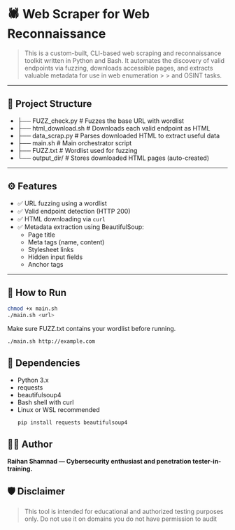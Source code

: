 # 🕷️ Web Scraper for Web Reconnaissance

> This is a custom-built, CLI-based web scraping and reconnaissance toolkit written in Python and Bash. It automates the discovery of valid endpoints via fuzzing, downloads accessible pages, and extracts valuable metadata for use in web enumeration > > and OSINT tasks.
---

## 📁 Project Structure
- ├── FUZZ_check.py # Fuzzes the base URL with wordlist
- ├── html_download.sh # Downloads each valid endpoint as HTML
- ├── data_scrap.py # Parses downloaded HTML to extract useful data
- ├── main.sh # Main orchestrator script
- ├── FUZZ.txt # Wordlist used for fuzzing
- └── output_dir/ # Stores downloaded HTML pages (auto-created)


---

## ⚙️ Features

- ✅ URL fuzzing using a wordlist  
- ✅ Valid endpoint detection (HTTP 200)  
- ✅ HTML downloading via `curl`  
- ✅ Metadata extraction using BeautifulSoup:
  - Page title
  - Meta tags (name, content)
  - Stylesheet links
  - Hidden input fields
  - Anchor tags

---

## 🚀 How to Run

```bash
chmod +x main.sh
./main.sh <url>
```
Make sure FUZZ.txt contains your wordlist before running.
```bash
./main.sh http://example.com
```

## 🧠 Dependencies
- Python 3.x
- requests
- beautifulsoup4
- Bash shell with curl
- Linux or WSL recommended
  ```bash
  pip install requests beautifulsoup4
  ```
  
## 👨‍💻 Author
  **Raihan Shamnad — Cybersecurity enthusiast and penetration tester-in-training.**

## 🛡️ Disclaimer
> This tool is intended for educational and authorized testing purposes only. Do not use it on domains you do not have permission to audit
